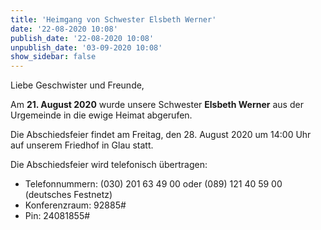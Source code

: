 ```yaml
---
title: 'Heimgang von Schwester Elsbeth Werner'
date: '22-08-2020 10:08'
publish_date: '22-08-2020 10:08'
unpublish_date: '03-09-2020 10:08'
show_sidebar: false
---
```


Liebe Geschwister und Freunde,

Am **21. August 2020** wurde unsere Schwester **Elsbeth Werner** aus der Urgemeinde in die ewige Heimat abgerufen.

Die Abschiedsfeier findet am Freitag, den 28. August 2020 um 14:00 Uhr auf unserem Friedhof in Glau statt.

Die Abschiedsfeier wird telefonisch übertragen:

* Telefonnummern: (030) 201 63 49 00 oder (089) 121 40 59 00 (deutsches Festnetz)
* Konferenzraum: 92885#
* Pin: 24081855#